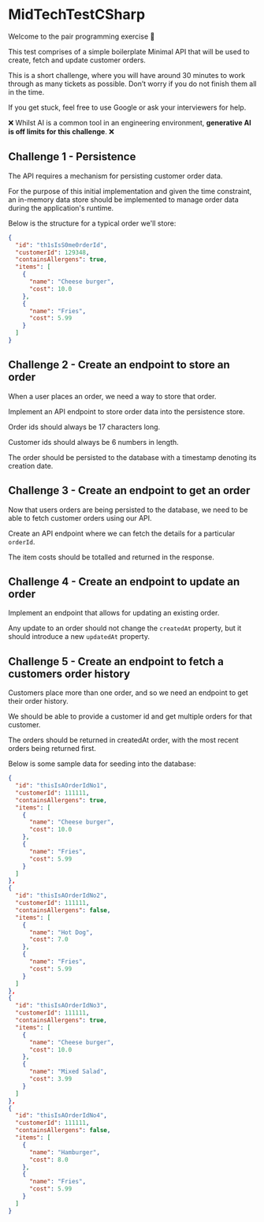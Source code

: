 # MidTechTestCSharp
Welcome to the pair programming exercise 👋

This test comprises of a simple boilerplate Minimal API that will be used to create, fetch and update customer orders.

This is a short challenge, where you will have around 30 minutes to work through as many tickets as possible. Don’t worry if you do not finish them all in the time.

If you get stuck, feel free to use Google or ask your interviewers for help.

❌ Whilst AI is a common tool in an engineering environment, **generative AI is off limits for this challenge**. ❌

## Challenge 1 - Persistence
The API requires a mechanism for persisting customer order data.

For the purpose of this initial implementation and given the time constraint, an in-memory data store should be implemented to manage order data during the application's runtime.

Below is the structure for a typical order we'll store:
``` json
{
  "id": "th1sIsS0me0rderId",
  "customerId": 129348,
  "containsAllergens": true,
  "items": [
    {
      "name": "Cheese burger",
      "cost": 10.0
    },
    {
      "name": "Fries",
      "cost": 5.99
    }
  ]
}
```

## Challenge 2 - Create an endpoint to store an order
When a user places an order, we need a way to store that order.

Implement an API endpoint to store order data into the persistence store.

Order ids should always be 17 characters long.

Customer ids should always be 6 numbers in length.

The order should be persisted to the database with a timestamp denoting its creation date.

## Challenge 3 - Create an endpoint to get an order
Now that users orders are being persisted to the database, we need to be able to fetch customer orders using our API.

Create an API endpoint where we can fetch the details for a particular `orderId`.

The item costs should be totalled and returned in the response.

## Challenge 4 - Create an endpoint to update an order
Implement an endpoint that allows for updating an existing order.

Any update to an order should not change the `createdAt` property, but it should introduce a new `updatedAt` property.

## Challenge 5 - Create an endpoint to fetch a customers order history
Customers place more than one order, and so we need an endpoint to get their order history.

We should be able to provide a customer id and get multiple orders for that customer.

The orders should be returned in createdAt order, with the most recent orders being returned first.

Below is some sample data for seeding into the database:
``` json
{
  "id": "thisIsAOrderIdNo1",
  "customerId": 111111,
  "containsAllergens": true,
  "items": [
    {
      "name": "Cheese burger",
      "cost": 10.0
    },
    {
      "name": "Fries",
      "cost": 5.99
    }
  ]
},
{
  "id": "thisIsAOrderIdNo2",
  "customerId": 111111,
  "containsAllergens": false,
  "items": [
    {
      "name": "Hot Dog",
      "cost": 7.0
    },
    {
      "name": "Fries",
      "cost": 5.99
    }
  ]
},
{
  "id": "thisIsAOrderIdNo3",
  "customerId": 111111,
  "containsAllergens": true,
  "items": [
    {
      "name": "Cheese burger",
      "cost": 10.0
    },
    {
      "name": "Mixed Salad",
      "cost": 3.99
    }
  ]
},
{
  "id": "thisIsAOrderIdNo4",
  "customerId": 111111,
  "containsAllergens": false,
  "items": [
    {
      "name": "Hamburger",
      "cost": 8.0
    },
    {
      "name": "Fries",
      "cost": 5.99
    }
  ]
}
```